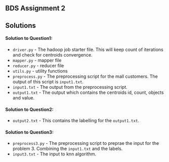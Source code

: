  BDS Assignment 2
---

## Solutions

#### Solution to Question1:

- `driver.py` - The hadoop job starter file. This will keep count of iterations and check for centroids convergence.
- `mapper.py` - mapper file
- `reducer.py` - reducer file
- `utils.py` - utility functions
- `preprocess.py` - The preprocessing script for the mall customers. The output of this script is `input1.txt`.
- `input1.txt` - The output from the preprocessing script.
- `output1.txt` - The output which contains the centroids id, count, objects and value.

#### Solution to Question2:
- `output2.txt` - This contains the labelling for the `output1.txt`.

#### Solution to Question3:
- `preprocess3.py` - The preprocessing script to preprae the input for the problem 3. Combining the `input1.txt`
and the labels.
- `input3.txt` - The input to knn algorithm.